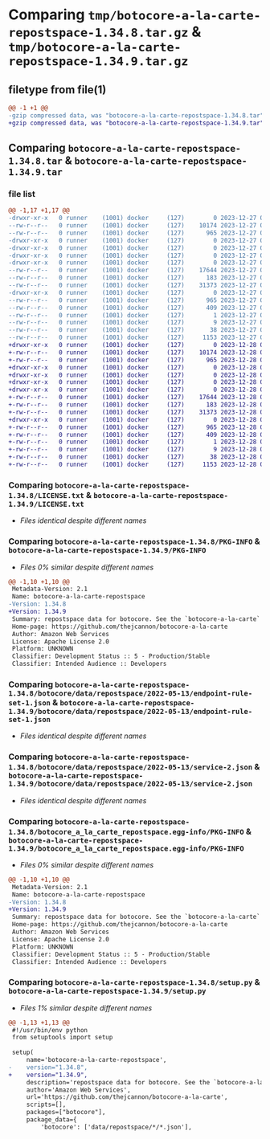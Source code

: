 # Comparing `tmp/botocore-a-la-carte-repostspace-1.34.8.tar.gz` & `tmp/botocore-a-la-carte-repostspace-1.34.9.tar.gz`

## filetype from file(1)

```diff
@@ -1 +1 @@
-gzip compressed data, was "botocore-a-la-carte-repostspace-1.34.8.tar", last modified: Wed Dec 27 01:06:57 2023, max compression
+gzip compressed data, was "botocore-a-la-carte-repostspace-1.34.9.tar", last modified: Thu Dec 28 01:06:58 2023, max compression
```

## Comparing `botocore-a-la-carte-repostspace-1.34.8.tar` & `botocore-a-la-carte-repostspace-1.34.9.tar`

### file list

```diff
@@ -1,17 +1,17 @@
-drwxr-xr-x   0 runner    (1001) docker     (127)        0 2023-12-27 01:06:57.187350 botocore-a-la-carte-repostspace-1.34.8/
--rw-r--r--   0 runner    (1001) docker     (127)    10174 2023-12-27 01:06:56.000000 botocore-a-la-carte-repostspace-1.34.8/LICENSE.txt
--rw-r--r--   0 runner    (1001) docker     (127)      965 2023-12-27 01:06:57.187350 botocore-a-la-carte-repostspace-1.34.8/PKG-INFO
-drwxr-xr-x   0 runner    (1001) docker     (127)        0 2023-12-27 01:06:57.187350 botocore-a-la-carte-repostspace-1.34.8/botocore/
-drwxr-xr-x   0 runner    (1001) docker     (127)        0 2023-12-27 01:06:57.187350 botocore-a-la-carte-repostspace-1.34.8/botocore/data/
-drwxr-xr-x   0 runner    (1001) docker     (127)        0 2023-12-27 01:06:57.187350 botocore-a-la-carte-repostspace-1.34.8/botocore/data/repostspace/
-drwxr-xr-x   0 runner    (1001) docker     (127)        0 2023-12-27 01:06:57.187350 botocore-a-la-carte-repostspace-1.34.8/botocore/data/repostspace/2022-05-13/
--rw-r--r--   0 runner    (1001) docker     (127)    17644 2023-12-27 01:06:29.000000 botocore-a-la-carte-repostspace-1.34.8/botocore/data/repostspace/2022-05-13/endpoint-rule-set-1.json
--rw-r--r--   0 runner    (1001) docker     (127)      183 2023-12-27 01:06:29.000000 botocore-a-la-carte-repostspace-1.34.8/botocore/data/repostspace/2022-05-13/paginators-1.json
--rw-r--r--   0 runner    (1001) docker     (127)    31373 2023-12-27 01:06:29.000000 botocore-a-la-carte-repostspace-1.34.8/botocore/data/repostspace/2022-05-13/service-2.json
-drwxr-xr-x   0 runner    (1001) docker     (127)        0 2023-12-27 01:06:57.187350 botocore-a-la-carte-repostspace-1.34.8/botocore_a_la_carte_repostspace.egg-info/
--rw-r--r--   0 runner    (1001) docker     (127)      965 2023-12-27 01:06:57.000000 botocore-a-la-carte-repostspace-1.34.8/botocore_a_la_carte_repostspace.egg-info/PKG-INFO
--rw-r--r--   0 runner    (1001) docker     (127)      409 2023-12-27 01:06:57.000000 botocore-a-la-carte-repostspace-1.34.8/botocore_a_la_carte_repostspace.egg-info/SOURCES.txt
--rw-r--r--   0 runner    (1001) docker     (127)        1 2023-12-27 01:06:57.000000 botocore-a-la-carte-repostspace-1.34.8/botocore_a_la_carte_repostspace.egg-info/dependency_links.txt
--rw-r--r--   0 runner    (1001) docker     (127)        9 2023-12-27 01:06:57.000000 botocore-a-la-carte-repostspace-1.34.8/botocore_a_la_carte_repostspace.egg-info/top_level.txt
--rw-r--r--   0 runner    (1001) docker     (127)       38 2023-12-27 01:06:57.187350 botocore-a-la-carte-repostspace-1.34.8/setup.cfg
--rw-r--r--   0 runner    (1001) docker     (127)     1153 2023-12-27 01:06:56.000000 botocore-a-la-carte-repostspace-1.34.8/setup.py
+drwxr-xr-x   0 runner    (1001) docker     (127)        0 2023-12-28 01:06:58.714413 botocore-a-la-carte-repostspace-1.34.9/
+-rw-r--r--   0 runner    (1001) docker     (127)    10174 2023-12-28 01:06:58.000000 botocore-a-la-carte-repostspace-1.34.9/LICENSE.txt
+-rw-r--r--   0 runner    (1001) docker     (127)      965 2023-12-28 01:06:58.714413 botocore-a-la-carte-repostspace-1.34.9/PKG-INFO
+drwxr-xr-x   0 runner    (1001) docker     (127)        0 2023-12-28 01:06:58.714413 botocore-a-la-carte-repostspace-1.34.9/botocore/
+drwxr-xr-x   0 runner    (1001) docker     (127)        0 2023-12-28 01:06:58.714413 botocore-a-la-carte-repostspace-1.34.9/botocore/data/
+drwxr-xr-x   0 runner    (1001) docker     (127)        0 2023-12-28 01:06:58.714413 botocore-a-la-carte-repostspace-1.34.9/botocore/data/repostspace/
+drwxr-xr-x   0 runner    (1001) docker     (127)        0 2023-12-28 01:06:58.714413 botocore-a-la-carte-repostspace-1.34.9/botocore/data/repostspace/2022-05-13/
+-rw-r--r--   0 runner    (1001) docker     (127)    17644 2023-12-28 01:06:26.000000 botocore-a-la-carte-repostspace-1.34.9/botocore/data/repostspace/2022-05-13/endpoint-rule-set-1.json
+-rw-r--r--   0 runner    (1001) docker     (127)      183 2023-12-28 01:06:26.000000 botocore-a-la-carte-repostspace-1.34.9/botocore/data/repostspace/2022-05-13/paginators-1.json
+-rw-r--r--   0 runner    (1001) docker     (127)    31373 2023-12-28 01:06:26.000000 botocore-a-la-carte-repostspace-1.34.9/botocore/data/repostspace/2022-05-13/service-2.json
+drwxr-xr-x   0 runner    (1001) docker     (127)        0 2023-12-28 01:06:58.714413 botocore-a-la-carte-repostspace-1.34.9/botocore_a_la_carte_repostspace.egg-info/
+-rw-r--r--   0 runner    (1001) docker     (127)      965 2023-12-28 01:06:58.000000 botocore-a-la-carte-repostspace-1.34.9/botocore_a_la_carte_repostspace.egg-info/PKG-INFO
+-rw-r--r--   0 runner    (1001) docker     (127)      409 2023-12-28 01:06:58.000000 botocore-a-la-carte-repostspace-1.34.9/botocore_a_la_carte_repostspace.egg-info/SOURCES.txt
+-rw-r--r--   0 runner    (1001) docker     (127)        1 2023-12-28 01:06:58.000000 botocore-a-la-carte-repostspace-1.34.9/botocore_a_la_carte_repostspace.egg-info/dependency_links.txt
+-rw-r--r--   0 runner    (1001) docker     (127)        9 2023-12-28 01:06:58.000000 botocore-a-la-carte-repostspace-1.34.9/botocore_a_la_carte_repostspace.egg-info/top_level.txt
+-rw-r--r--   0 runner    (1001) docker     (127)       38 2023-12-28 01:06:58.714413 botocore-a-la-carte-repostspace-1.34.9/setup.cfg
+-rw-r--r--   0 runner    (1001) docker     (127)     1153 2023-12-28 01:06:58.000000 botocore-a-la-carte-repostspace-1.34.9/setup.py
```

### Comparing `botocore-a-la-carte-repostspace-1.34.8/LICENSE.txt` & `botocore-a-la-carte-repostspace-1.34.9/LICENSE.txt`

 * *Files identical despite different names*

### Comparing `botocore-a-la-carte-repostspace-1.34.8/PKG-INFO` & `botocore-a-la-carte-repostspace-1.34.9/PKG-INFO`

 * *Files 0% similar despite different names*

```diff
@@ -1,10 +1,10 @@
 Metadata-Version: 2.1
 Name: botocore-a-la-carte-repostspace
-Version: 1.34.8
+Version: 1.34.9
 Summary: repostspace data for botocore. See the `botocore-a-la-carte` package for more info.
 Home-page: https://github.com/thejcannon/botocore-a-la-carte
 Author: Amazon Web Services
 License: Apache License 2.0
 Platform: UNKNOWN
 Classifier: Development Status :: 5 - Production/Stable
 Classifier: Intended Audience :: Developers
```

### Comparing `botocore-a-la-carte-repostspace-1.34.8/botocore/data/repostspace/2022-05-13/endpoint-rule-set-1.json` & `botocore-a-la-carte-repostspace-1.34.9/botocore/data/repostspace/2022-05-13/endpoint-rule-set-1.json`

 * *Files identical despite different names*

### Comparing `botocore-a-la-carte-repostspace-1.34.8/botocore/data/repostspace/2022-05-13/service-2.json` & `botocore-a-la-carte-repostspace-1.34.9/botocore/data/repostspace/2022-05-13/service-2.json`

 * *Files identical despite different names*

### Comparing `botocore-a-la-carte-repostspace-1.34.8/botocore_a_la_carte_repostspace.egg-info/PKG-INFO` & `botocore-a-la-carte-repostspace-1.34.9/botocore_a_la_carte_repostspace.egg-info/PKG-INFO`

 * *Files 0% similar despite different names*

```diff
@@ -1,10 +1,10 @@
 Metadata-Version: 2.1
 Name: botocore-a-la-carte-repostspace
-Version: 1.34.8
+Version: 1.34.9
 Summary: repostspace data for botocore. See the `botocore-a-la-carte` package for more info.
 Home-page: https://github.com/thejcannon/botocore-a-la-carte
 Author: Amazon Web Services
 License: Apache License 2.0
 Platform: UNKNOWN
 Classifier: Development Status :: 5 - Production/Stable
 Classifier: Intended Audience :: Developers
```

### Comparing `botocore-a-la-carte-repostspace-1.34.8/setup.py` & `botocore-a-la-carte-repostspace-1.34.9/setup.py`

 * *Files 1% similar despite different names*

```diff
@@ -1,13 +1,13 @@
 #!/usr/bin/env python
 from setuptools import setup
 
 setup(
     name='botocore-a-la-carte-repostspace',
-    version="1.34.8",
+    version="1.34.9",
     description='repostspace data for botocore. See the `botocore-a-la-carte` package for more info.',
     author='Amazon Web Services',
     url='https://github.com/thejcannon/botocore-a-la-carte',
     scripts=[],
     packages=["botocore"],
     package_data={
         'botocore': ['data/repostspace/*/*.json'],
```

